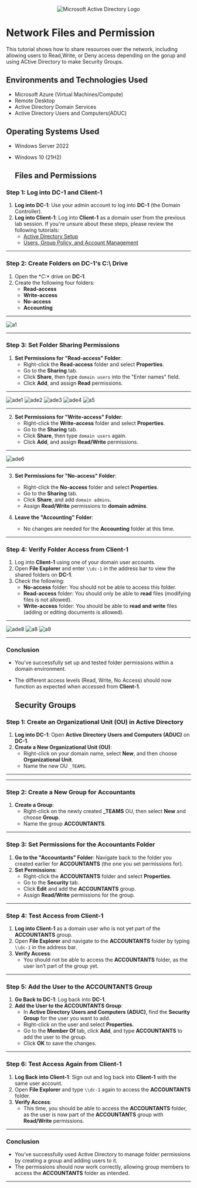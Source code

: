 <p align="center">
<img src="https://i.imgur.com/pU5A58S.png" alt="Microsoft Active Directory Logo"/>
</p>

<h1>Network Files and Permission </h1>
This tutorial shows how to share resources over the network, including allowing users to Read,Write, or Deny access depending on the gorup and using ACtive Directory to make Security Groups.  


<h2>Environments and Technologies Used</h2>

- Microsoft Azure (Virtual Machines/Compute)
- Remote Desktop
- Active Directory Domain Services
- Active Directory Users and Computers(ADUC)

<h2>Operating Systems Used </h2>

- Windows Server 2022
- Windows 10 (21H2)

  <h2>Files and Permissions </h2>

### **Step 1: Log into DC-1 and Client-1**

1. **Log into DC-1**: Use your admin account to log into **DC-1** (the Domain Controller).
2. **Log into Client-1**: Log into **Client-1** as a domain user from the previous lab session. If you're unsure about these steps, please review the following tutorials:
   - [Active Directory Setup](https://github.com/AustinmJoseph/AD-Setup)
   - [Users, Group Policy, and Account Management](https://github.com/AustinmJoseph/Users-Group-Policy-Account-Management/blob/main/README.md)

---
### **Step 2: Create Folders on DC-1's C:\ Drive**

1. Open the **C:\** drive on **DC-1**.
2. Create the following four folders:
   - **Read-access**
   - **Write-access**
   - **No-access**
   - **Accounting**
---
     
![a1](https://github.com/user-attachments/assets/522267eb-cfc5-4ba9-b494-d4b34322dcd8)

---

### **Step 3: Set Folder Sharing Permissions**

1. **Set Permissions for "Read-access" Folder**:
   - Right-click the **Read-access** folder and select **Properties**.
   - Go to the **Sharing** tab.
   - Click **Share**, then type `domain users` into the "Enter names" field.
   - Click **Add**, and assign **Read** permissions.

---

![ade1](https://github.com/user-attachments/assets/0576cb81-0b7a-4715-8ceb-e7874ed3792c)
![ade2](https://github.com/user-attachments/assets/4dbe8370-c727-454b-9095-085e016f6341)
![ade3](https://github.com/user-attachments/assets/c37aa94b-e7ef-46b8-a77c-df6fcef3842b)
![ade4](https://github.com/user-attachments/assets/105e6fbb-f5b8-4476-b4c4-8ff4956fe943)
![a5](https://github.com/user-attachments/assets/5b3920a4-76ea-492d-a687-67118075ec6d)

---

2. **Set Permissions for "Write-access" Folder**:
   - Right-click the **Write-access** folder and select **Properties**.
   - Go to the **Sharing** tab.
   - Click **Share**, then type `domain users` again.
   - Click **Add**, and assign **Read/Write** permissions.
     
---
![ade6](https://github.com/user-attachments/assets/231d4b13-7a72-4141-9d13-2b46b6c2e714)

---

3. **Set Permissions for "No-access" Folder**:
   - Right-click the **No-access** folder and select **Properties**.
   - Go to the **Sharing** tab.
   - Click **Share**, and add `domain admins`.
   - Assign **Read/Write** permissions to **domain admins**.

4. **Leave the "Accounting" Folder**:
   - No changes are needed for the **Accounting** folder at this time.

---

### **Step 4: Verify Folder Access from Client-1**

1. Log into **Client-1** using one of your domain user accounts.
2. Open **File Explorer** and enter `\\dc-1` in the address bar to view the shared folders on **DC-1**.
3. Check the following:
   - **No-access** folder: You should not be able to access this folder.
   - **Read-access** folder: You should only be able to **read** files (modifying files is not allowed).
   - **Write-access** folder: You should be able to **read and write** files (adding or editing documents is allowed).
     
---  
   
![ade8](https://github.com/user-attachments/assets/2eac2493-9c21-4f38-bbdf-113a0c06df28)
![a8](https://github.com/user-attachments/assets/1190bb2a-19b2-46a8-913c-3a290bb4cf0e)
![a9](https://github.com/user-attachments/assets/cae27bf0-1ce0-40cf-8d88-caf988fe1415)


---

### **Conclusion**
- You've successfully set up and tested folder permissions within a domain environment.
- The different access levels (Read, Write, No Access) should now function as expected when accessed from **Client-1**.


  <h2>Security Groups</h2>



### **Step 1: Create an Organizational Unit (OU) in Active Directory**

1. **Log into DC-1**: Open **Active Directory Users and Computers (ADUC)** on **DC-1**.
2. **Create a New Organizational Unit (OU)**:
   - Right-click on your domain name, select **New**, and then choose **Organizational Unit**.
   - Name the new OU `_TEAMS`.

---




---



### **Step 2: Create a New Group for Accountants**

1. **Create a Group**:
   - Right-click on the newly created **_TEAMS** OU, then select **New** and choose **Group**.
   - Name the group **ACCOUNTANTS**.

---

### **Step 3: Set Permissions for the Accountants Folder**

1. **Go to the "Accountants" Folder**: Navigate back to the folder you created earlier for **ACCOUNTANTS** (the one you set permissions for).
2. **Set Permissions**:
   - Right-click the **ACCOUNTANTS** folder and select **Properties**.
   - Go to the **Security** tab.
   - Click **Edit** and add the **ACCOUNTANTS** group.
   - Assign **Read/Write** permissions for the group.

---

### **Step 4: Test Access from Client-1**

1. **Log into Client-1** as a domain user who is not yet part of the **ACCOUNTANTS** group.
2. Open **File Explorer** and navigate to the **ACCOUNTANTS** folder by typing `\\dc-1` in the address bar.
3. **Verify Access**:
   - You should not be able to access the **ACCOUNTANTS** folder, as the user isn’t part of the group yet.

---

### **Step 5: Add the User to the ACCOUNTANTS Group**

1. **Go Back to DC-1**: Log back into **DC-1**.
2. **Add the User to the ACCOUNTANTS Group**:
   - In **Active Directory Users and Computers (ADUC)**, find the **Security Group** for the user you want to add.
   - Right-click on the user and select **Properties**.
   - Go to the **Member Of** tab, click **Add**, and type **ACCOUNTANTS** to add the user to the group.
   - Click **OK** to save the changes.

---

### **Step 6: Test Access Again from Client-1**

1. **Log Back into Client-1**: Sign out and log back into **Client-1** with the same user account.
2. Open **File Explorer** and type `\\dc-1` again to access the **ACCOUNTANTS** folder.
3. **Verify Access**:
   - This time, you should be able to access the **ACCOUNTANTS** folder, as the user is now part of the **ACCOUNTANTS** group with **Read/Write** permissions.

---

### **Conclusion**
- You've successfully used Active Directory to manage folder permissions by creating a group and adding users to it.
- The permissions should now work correctly, allowing group members to access the **ACCOUNTANTS** folder as intended.

---

  
